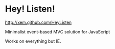 Hey! Listen!
============

http://xem.github.com/HeyListen

Minimalist event-based MVC solution for JavaScript

Works on everything but IE.